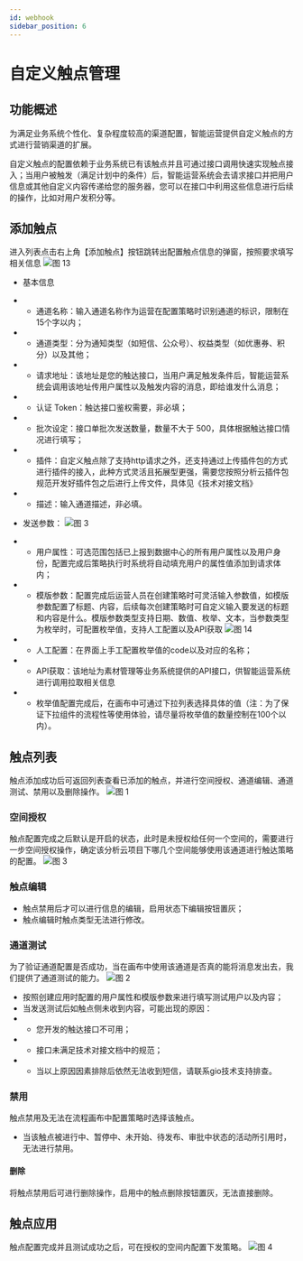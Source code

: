 ```yaml
---
id: webhook
sidebar_position: 6
---
```


# 自定义触点管理


## 功能概述

为满足业务系统个性化、复杂程度较高的渠道配置，智能运营提供自定义触点的方式进行营销渠道的扩展。

自定义触点的配置依赖于业务系统已有该触点并且可通过接口调用快速实现触点接入；当用户被触发（满足计划中的条件）后，智能运营系统会去请求接口并把用户信息或其他自定义内容传递给您的服务器，您可以在接口中利用这些信息进行后续的操作，比如对用户发积分等。

## 添加触点
进入列表点击右上角【添加触点】按钮跳转出配置触点信息的弹窗，按照要求填写相关信息
 ![图 13](/img/151fa11da9107ef16b10c8967b9233664f33e391e34f94949aec7e5a68d004bb.png)  
- 基本信息
- - 通道名称：输入通道名称作为运营在配置策略时识别通道的标识，限制在15个字以内；
- - 通道类型：分为通知类型（如短信、公众号）、权益类型（如优惠券、积分）以及其他；
- - 请求地址：该地址是您的触达接口，当用户满足触发条件后，智能运营系统会调用该地址传用户属性以及触发内容的消息，即给谁发什么消息；
- - 认证 Token：触达接口鉴权需要，非必填；
- - 批次设定：接口单批次发送数量，数量不大于 500，具体根据触达接口情况进行填写；
- - 插件：自定义触点除了支持http请求之外，还支持通过上传插件包的方式进行插件的接入，此种方式灵活且拓展型更强，需要您按照分析云插件包规范开发好插件包之后进行上传文件，具体见《技术对接文档》
- - 描述：输入通道描述，非必填。

- 发送参数：
![图 3](/img/f8b181a627f94b110b36623586247d765ffbf18e070b2240b9f8a7ceaa642460.png)  
- - 用户属性：可选范围包括已上报到数据中心的所有用户属性以及用户身份，配置完成后策略执行时系统将自动填充用户的属性值添加到请求体内；
- - 模版参数：配置完成后运营人员在创建策略时可灵活输入参数值，如模版参数配置了标题、内容，后续每次创建策略时可自定义输入要发送的标题和内容是什么。模版参数类型支持日期、数值、枚举、文本，当参数类型为枚举时，可配置枚举值，支持人工配置以及API获取
![图 14](/img/c54a9667e8e365c2b52688daa64843427829e924efbd5c4db1dcb792817dd76a.png)  
- - 人工配置：在界面上手工配置枚举值的code以及对应的名称；
- - API获取：该地址为素材管理等业务系统提供的API接口，供智能运营系统进行调用拉取相关信息
- - 枚举值配置完成后，在画布中可通过下拉列表选择具体的值（注：为了保证下拉组件的流程性等使用体验，请尽量将枚举值的数量控制在100个以内）。

## 触点列表
触点添加成功后可返回列表查看已添加的触点，并进行空间授权、通道编辑、通道测试、禁用以及删除操作。
 ![图 1](/img/ca236a11baa49947ab91d38aa94349fa7b0371adbd1b3e8ab249fb270fce36b5.png)  
### 空间授权
触点配置完成之后默认是开启的状态，此时是未授权给任何一个空间的，需要进行一步空间授权操作，确定该分析云项目下哪几个空间能够使用该通道进行触达策略的配置。
![图 3](/img/7c5ab266b47827c70c81ecdcc4a3482edbd93b9c7838d1a5a8836d4e312b26e6.png)  
### 触点编辑
- 触点禁用后才可以进行信息的编辑，启用状态下编辑按钮置灰；
- 触点编辑时触点类型无法进行修改。
### 通道测试
为了验证通道配置是否成功，当在画布中使用该通道是否真的能将消息发出去，我们提供了通道测试的能力。
![图 2](/img/c384d69fca9ca7b9b0dbe3b2433f842de31b06d254c56dc95e70af1212a10f41.png)  
- 按照创建应用时配置的用户属性和模版参数来进行填写测试用户以及内容；
- 当发送测试后如触点侧未收到内容，可能出现的原因：
- - 您开发的触达接口不可用；
- - 接口未满足技术对接文档中的规范；
- - 当以上原因因素排除后依然无法收到短信，请联系gio技术支持排查。
### 禁用
触点禁用及无法在流程画布中配置策略时选择该触点。
- 当该触点被进行中、暂停中、未开始、待发布、审批中状态的活动所引用时，无法进行禁用。
#### 删除
将触点禁用后可进行删除操作，启用中的触点删除按钮置灰，无法直接删除。

## 触点应用
触点配置完成并且测试成功之后，可在授权的空间内配置下发策略。
![图 4](/img/54851a935595a8203a5b2610ff113a56de504d66fb489f219af66f93faa8f2d9.png)  
